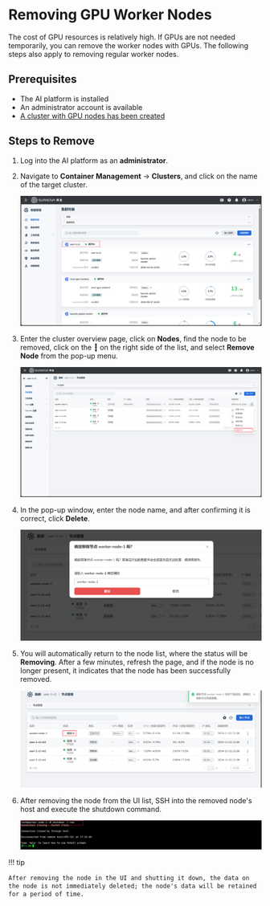 # Removing GPU Worker Nodes

The cost of GPU resources is relatively high. If GPUs are not needed temporarily, you can remove the worker nodes with GPUs. The following steps also apply to removing regular worker nodes.

## Prerequisites

- The AI platform is installed
- An administrator account is available
- [A cluster with GPU nodes has been created](./create-k8s.md)

## Steps to Remove

1. Log into the AI platform as an **administrator**.
2. Navigate to **Container Management** -> **Clusters**, and click on the name of the target cluster.

    ![clusters](../images/remove01.png)

3. Enter the cluster overview page, click on **Nodes**, find the node to be removed, click on the __┇__ on the right side of the list, and select **Remove Node** from the pop-up menu.

    ![remove](../images/remove02.png)

4. In the pop-up window, enter the node name, and after confirming it is correct, click **Delete**.

    ![confirm](../images/remove03.png)

5. You will automatically return to the node list, where the status will be **Removing**. After a few minutes, refresh the page, and if the node is no longer present, it indicates that the node has been successfully removed.

    ![removed](../images/remove04.png)

6. After removing the node from the UI list, SSH into the removed node's host and execute the shutdown command.

    ![shutdown](../images/remove05.png)

!!! tip

    After removing the node in the UI and shutting it down, the data on the node is not immediately deleted; the node's data will be retained for a period of time.

